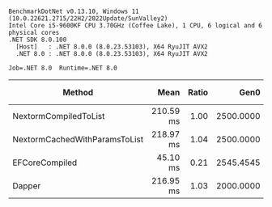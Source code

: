 ```

BenchmarkDotNet v0.13.10, Windows 11 (10.0.22621.2715/22H2/2022Update/SunValley2)
Intel Core i5-9600KF CPU 3.70GHz (Coffee Lake), 1 CPU, 6 logical and 6 physical cores
.NET SDK 8.0.100
  [Host]   : .NET 8.0.0 (8.0.23.53103), X64 RyuJIT AVX2
  .NET 8.0 : .NET 8.0.0 (8.0.23.53103), X64 RyuJIT AVX2

Job=.NET 8.0  Runtime=.NET 8.0  

```
| Method                        | Mean      | Ratio | Gen0      | Allocated | Alloc Ratio |
|------------------------------ |----------:|------:|----------:|----------:|------------:|
| NextormCompiledToList         | 210.59 ms |  1.00 | 2500.0000 |  11.73 MB |        1.00 |
| NextormCachedWithParamsToList | 218.97 ms |  1.04 | 2500.0000 |  11.75 MB |        1.00 |
| EFCoreCompiled                |  45.10 ms |  0.21 | 2545.4545 |  11.78 MB |        1.00 |
| Dapper                        | 216.95 ms |  1.03 | 2000.0000 |   9.59 MB |        0.82 |
